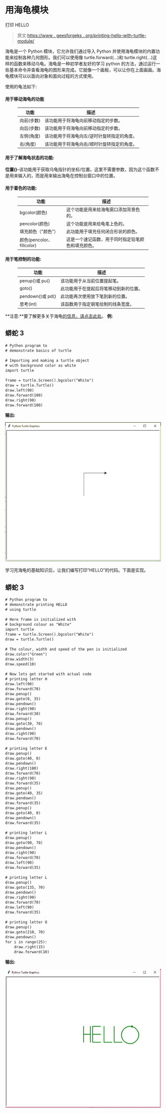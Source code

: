 # 用海龟模块

打印 HELLO

> 原文:[https://www . geesforgeks . org/printing-hello-with-turtle-module/](https://www.geeksforgeeks.org/printing-hello-with-turtle-module/)

海龟是一个 Python 模块，它允许我们通过导入 Python 并使用海龟模块的内置功能来绘制各种几何图形。我们可以使用像 turtle.forward(…)和 turtle.right(…)这样的函数来移动乌龟。海龟是一种初学者友好的学习 python 的方法，通过运行一些基本命令并查看海龟的图形来完成。它就像一个画板，可以让你在上面画画。海龟模块可以以面向对象和面向过程的方式使用。

使用的龟法如下:

#### 用于移动海龟的功能

<figure class="table">

| 功能 | 描述 |
| --- | --- |
| 向前(步数) | 该功能用于将海龟向前移动指定的步数。 |
| 向后(步数) | 该功能用于将海龟向前移动指定的步数。 |
| 左侧(角度) | 该功能用于将海龟向左/逆时针旋转指定的角度。 |
| 右(角度) | 该功能用于将海龟向右/顺时针旋转指定的角度。 |

</figure>

#### 用于了解海龟状态的功能:

**位置()**–该功能用于获取乌龟指针的坐标/位置。这里不需要参数，因为这个函数不是用来输入的，而是用来输出海龟在控制台窗口中的位置。

#### 用于着色的功能:

<figure class="table">

| 功能 | 描述 |
| --- | --- |
| bgcolor(颜色) | 这个功能是用来给海龟窗口添加背景色的。 |
| pencolor(颜色) | 这个功能是用来给龟笔上色的。 |
| 填充颜色（"颜色"） | 此功能用于填充任何闭合形状的颜色。 |
| 颜色(pencolor、fillcolor) | 这是一个速记函数，用于同时指定铅笔颜色和填充颜色。 |

</figure>

#### 用于笔控制的功能:

<figure class="table">

| 功能 | 描述 |
| --- | --- |
| penup()或 pu() | 该功能用于从当前位置提起笔。 |
| goto() | 此功能用于在提起后将笔移动到新的位置。 |
| pendown()或 pd() | 此功能再次使用放下笔到新的位置。 |
| 思考(int) | 该函数用于指定钢笔绘制的线条宽度。 |

</figure>

**注意:**要了解更多关于海龟[的信息，请点击此处](https://www.geeksforgeeks.org/turtle-programming-python/)。
**例:**

## 蟒蛇 3

```
# Python program to
# demonstrate basics of turtle

# Importing and making a turtle object
# with background color as white
import turtle

frame = turtle.Screen().bgcolor("White")
draw = turtle.Turtle()
draw.left(90)
draw.forward(100)
draw.right(90)
draw.forward(100)
```

**输出:**

![basic example of turtle](img/7933dba69efa7205d4b5d48734610df7.png)

学习完海龟的基础知识后，让我们编写打印“HELLO”的代码。下面是实现。

## 蟒蛇 3

```
# Python program to
# demonstrate printing HELLO
# using turtle

# Here frame is initialized with
# background colour as "White"
import turtle
frame = turtle.Screen().bgcolor("White")
draw = turtle.Turtle()

# The colour, width and speed of the pen is initialized
draw.color("Green")
draw.width(3)
draw.speed(10)

# Now lets get started with actual code
# printing letter H
draw.left(90)
draw.forward(70)
draw.penup()
draw.goto(0, 35)
draw.pendown()
draw.right(90)
draw.forward(30)
draw.penup()
draw.goto(30, 70)
draw.pendown()
draw.right(90)
draw.forward(70)

# printing letter E
draw.penup()
draw.goto(40, 0)
draw.pendown()
draw.right(180)
draw.forward(70)
draw.right(90)
draw.forward(35)
draw.penup()
draw.goto(40, 35)
draw.pendown()
draw.forward(35)
draw.penup()
draw.goto(40, 0)
draw.pendown()
draw.forward(35)

# printing letter L
draw.penup()
draw.goto(90, 70)
draw.pendown()
draw.right(90)
draw.forward(70)
draw.left(90)
draw.forward(35)

# printing letter L
draw.penup()
draw.goto(135, 70)
draw.pendown()
draw.right(90)
draw.forward(70)
draw.left(90)
draw.forward(35)

# printing letter O
draw.penup()
draw.goto(210, 70)
draw.pendown()
for i in range(25):
    draw.right(15)
    draw.forward(10)
```

**输出:**

![Printing 'Hello ' using turtle](img/10f632ec4f7e1ec7e4b6267c2cc6b8df.png)